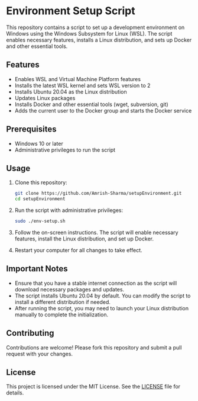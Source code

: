 # Environment Setup Script

This repository contains a script to set up a development environment on Windows using the Windows Subsystem for Linux (WSL). The script enables necessary features, installs a Linux distribution, and sets up Docker and other essential tools.

## Features

- Enables WSL and Virtual Machine Platform features
- Installs the latest WSL kernel and sets WSL version to 2
- Installs Ubuntu 20.04 as the Linux distribution
- Updates Linux packages
- Installs Docker and other essential tools (wget, subversion, git)
- Adds the current user to the Docker group and starts the Docker service

## Prerequisites

- Windows 10 or later
- Administrative privileges to run the script

## Usage

1. Clone this repository:
    ```sh
    git clone https://github.com/Amrish-Sharma/setupEnvironment.git
    cd setupEnvironment
    ```

2. Run the script with administrative privileges:
    ```sh
    sudo ./env-setup.sh
    ```

3. Follow the on-screen instructions. The script will enable necessary features, install the Linux distribution, and set up Docker.

4. Restart your computer for all changes to take effect.

## Important Notes

- Ensure that you have a stable internet connection as the script will download necessary packages and updates.
- The script installs Ubuntu 20.04 by default. You can modify the script to install a different distribution if needed.
- After running the script, you may need to launch your Linux distribution manually to complete the initialization.

## Contributing

Contributions are welcome! Please fork this repository and submit a pull request with your changes.

## License

This project is licensed under the MIT License. See the [LICENSE](LICENSE) file for details.
